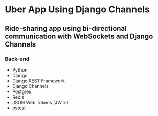 # Uber App Using Django Channels
## Ride-sharing app using bi-directional communication with WebSockets and Django Channels

### Back-end
- Python
- Django
- Django REST Framework
- Django Channels
- Postgres
- Redis
- JSON Web Tokens (JWTs)
- pytest
